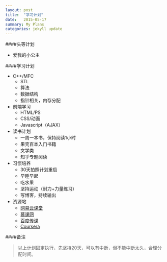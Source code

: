 ```yaml
---
layout: post
title:  "学习计划"
date:   2015-05-17 
summary: My Plans
categories: jekyll update
---
```

####头等计划

- 爱我的小公主

####学习计划

- C++/MFC
	- STL
	- 算法
	- 数据结构
	- 指针相关，内存分配
- 前端学习
	- HTML/PS
	- CSS/动画
	- Javascript（AJAX）
- 读书计划
	- 一周一本书，保持阅读1小时
	- 果壳百本入门书籍
	- 文学类
	- 知乎专题阅读
- 习惯培养
	- 30天拍照计划重启
	- 早睡早起
	- 吃水果
	- 坚持运动（耐力+力量练习）
	- 写博客，持续输出
- 资源站
	- [网易云课堂](http://study.163.com/cloud/myCloudClass.htm?from=study#/cloudClass/course/enroll)
	- [慕课网](http://www.imooc.com/course/list)
	- [百度传课](http://www.chuanke.com/?mod=student&act=index)
	- [Coursera](https://www.coursera.org)
	
####备注
>以上计划固定执行，先坚持20天，可以有中断，但不能中断太久，合理分配时间。


